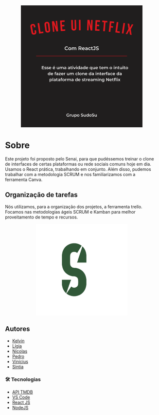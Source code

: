 
<p align="center">
  <img src="img\netflix.png" width="400px" title="hover text">
</p>

# Sobre
Este projeto foi proposto pelo Senai, para que pudéssemos treinar o clone de interfaces de certas plataformas ou rede sociais comuns hoje em dia. 
Usamos o React prática, trabalhando em conjunto. Além disso, pudemos trabalhar com a metodologia SCRUM e nos familiarizamos com a ferramenta Canva.


## Organização de tarefas
Nós utilizamos, para a organização dos projetos, a ferramenta trello. Focamos nas metodologias ágeis SCRUM e Kamban para melhor proveitamento de tempo e recursos.

<p align="center">
  <img src="img\sudosu-logo.png" width="300px" title="hover text">
</p>

## Autores
* [Kelvin](https://github.com/Kelvin-rnov/)
* [Lígia](https://github.com/LigiaAlves/)
* [Nícolas ](https://github.com/NicolasScariot)
* [Pedro](https://github.com/pedrooks3034/)
* [Vinícius](https://github.com/ViniciusNB/)
* [Síntia](https://github.com/sintiathafeny)

### 🛠 Tecnologias

* [API TMDB](https://www.themoviedb.org/?language=pt-BR) 
* [VS Code](https://code.visualstudio.com/)
* [React JS](https://pt-br.reactjs.org/)
* [NodeJS](https://nodejs.org/en/)


